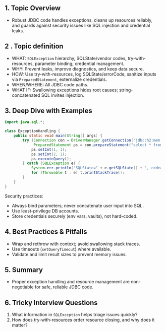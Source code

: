 ## 1. Topic Overview

- Robust JDBC code handles exceptions, cleans up resources reliably, and guards against security issues like SQL injection and credential leaks.

## 2 . Topic definition

- WHAT: `SQLException` hierarchy, SQLState/vendor codes, try-with-resources, parameter binding, credential management.
- WHY: Prevent leaks, improve diagnostics, and keep data secure.
- HOW: Use try-with-resources, log SQLState/errorCode, sanitize inputs via `PreparedStatement`, externalize credentials.
- WHEN/WHERE: All JDBC code paths.
- WHAT IF: Swallowing exceptions hides root causes; string-concatenated SQL invites injection.

## 3. Deep Dive with Examples

```java
import java.sql.*;

class ExceptionHandling {
    public static void main(String[] args) {
        try (Connection con = DriverManager.getConnection("jdbc:h2:mem:ex;DB_CLOSE_DELAY=-1");
             PreparedStatement ps = con.prepareStatement("select * from dual where ?=?")) {
            ps.setInt(1, 1);
            ps.setInt(2, 1);
            ps.executeQuery();
        } catch (SQLException e) {
            System.err.println("SQLState=" + e.getSQLState() + ", code=" + e.getErrorCode());
            for (Throwable t : e) t.printStackTrace();
        }
    }
}
```

Security practices:
- Always bind parameters; never concatenate user input into SQL.
- Use least-privilege DB accounts.
- Store credentials securely (env vars, vaults), not hard-coded.

## 4. Best Practices & Pitfalls

- Wrap and rethrow with context; avoid swallowing stack traces.
- Use timeouts (`setQueryTimeout`) where available.
- Validate and limit result sizes to prevent memory issues.

## 5. Summary

- Proper exception handling and resource management are non-negotiable for safe, reliable JDBC code.

## 6. Tricky Interview Questions

1. What information in `SQLException` helps triage issues quickly?
2. How does try-with-resources order resource closing, and why does it matter?

